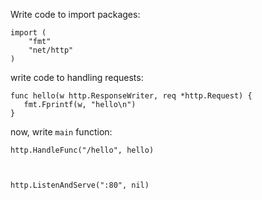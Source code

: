 Write code to import packages:



```
import (
    "fmt"
    "net/http"
)
```



write code to handling requests:



```
func hello(w http.ResponseWriter, req *http.Request) {
   fmt.Fprintf(w, "hello\n")
}
```



now, write `main` function:



```
http.HandleFunc("/hello", hello)



http.ListenAndServe(":80", nil)
```
